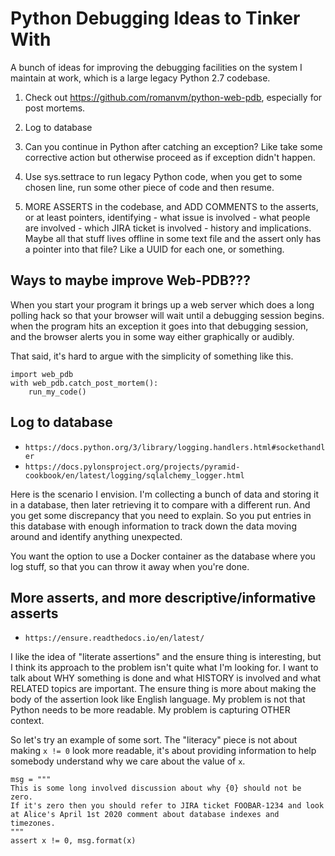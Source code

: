 # Python Debugging Ideas to Tinker With

A bunch of ideas for improving the debugging facilities on the system I
maintain at work, which is a large legacy Python 2.7 codebase.

1. Check out https://github.com/romanvm/python-web-pdb, especially for post
   mortems.

2. Log to database

3. Can you continue in Python after catching an exception? Like take some
   corrective action but otherwise proceed as if exception didn't happen.

4. Use sys.settrace to run legacy Python code, when you get to some chosen
   line, run some other piece of code and then resume.

5. MORE ASSERTS in the codebase, and ADD COMMENTS to the asserts, or at least
   pointers, identifying - what issue is involved - what people are involved -
   which JIRA ticket is involved - history and implications. Maybe all that
   stuff lives offline in some text file and the assert only has a pointer into
   that file? Like a UUID for each one, or something.

## Ways to maybe improve Web-PDB???

When you start your program it brings up a web server which does a long polling
hack so that your browser will wait until a debugging session begins. when the
program hits an exception it goes into that debugging session, and the browser
alerts you in some way either graphically or audibly.

That said, it's hard to argue with the simplicity of something like this.

    import web_pdb
    with web_pdb.catch_post_mortem():
        run_my_code()

## Log to database

* `https://docs.python.org/3/library/logging.handlers.html#sockethandler`
* `https://docs.pylonsproject.org/projects/pyramid-cookbook/en/latest/logging/sqlalchemy_logger.html`

Here is the scenario I envision. I'm collecting a bunch of data and storing it
in a database, then later retrieving it to compare with a different run. And
you get some discrepancy that you need to explain. So you put entries in this
database with enough information to track down the data moving around and
identify anything unexpected.

You want the option to use a Docker container as the database where you log
stuff, so that you can throw it away when you're done.

## More asserts, and more descriptive/informative asserts

* `https://ensure.readthedocs.io/en/latest/`

I like the idea of "literate assertions" and the ensure thing is interesting,
but I think its approach to the problem isn't quite what I'm looking for. I
want to talk about WHY something is done and what HISTORY is involved and what
RELATED topics are important. The ensure thing is more about making the body of
the assertion look like English language. My problem is not that Python needs
to be more readable. My problem is capturing OTHER context.

So let's try an example of some sort. The "literacy" piece is not about making
`x != 0` look more readable, it's about providing information to help somebody
understand why we care about the value of `x`.

    msg = """
    This is some long involved discussion about why {0} should not be zero.
    If it's zero then you should refer to JIRA ticket FOOBAR-1234 and look
    at Alice's April 1st 2020 comment about database indexes and timezones.
    """
    assert x != 0, msg.format(x)
